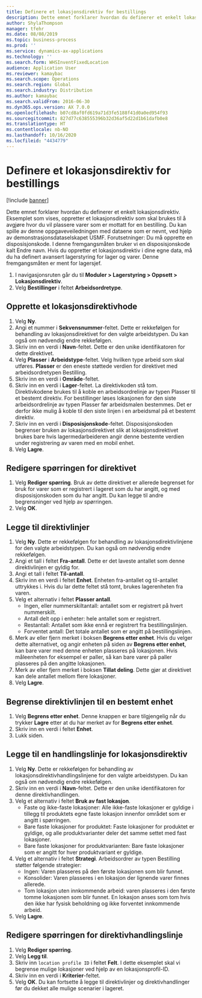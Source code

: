 ```yaml
---
title: Definere et lokasjonsdirektiv for bestillings
description: Dette emnet forklarer hvordan du definerer et enkelt lokasjonsdirektiv.
author: ShylaThompson
manager: tfehr
ms.date: 08/08/2019
ms.topic: business-process
ms.prod: ''
ms.service: dynamics-ax-applications
ms.technology: ''
ms.search.form: WHSInventFixedLocation
audience: Application User
ms.reviewer: kamaybac
ms.search.scope: Operations
ms.search.region: Global
ms.search.industry: Distribution
ms.author: kamaybac
ms.search.validFrom: 2016-06-30
ms.dyn365.ops.version: AX 7.0.0
ms.openlocfilehash: b07cd8af0fd619a71d3fe5188f41d0a0ed954f93
ms.sourcegitcommit: 827d77c638555396b32d36af5d22d1b61dafb0e8
ms.translationtype: HT
ms.contentlocale: nb-NO
ms.lasthandoff: 10/16/2020
ms.locfileid: "4434779"
---
```

# <a name="set-up-a-location-directive-for-purchase-order-put-away"></a>Definere et lokasjonsdirektiv for bestillings

[!include [banner](../../includes/banner.md)]

Dette emnet forklarer hvordan du definerer et enkelt lokasjonsdirektiv. Eksemplet som vises, oppretter et lokasjonsdirektiv som skal brukes til å avgjøre hvor du vil plassere varer som er mottatt for en bestilling. Du kan spille av denne oppgaveveiledningen med dataene som er nevnt, ved hjelp av demonstrasjonsdataselskapet USMF. Forutsetninger: Du må opprette en disposisjonskode. I denne fremgangsmåten bruker vi en disposisjonskode kalt Endre navn. Hvis du oppretter et lokasjonsdirektiv i dine egne data, må du ha definert avansert lagerstyring for lager og varer. Denne fremgangsmåten er ment for lagersjef.

1. I navigasjonsruten går du til **Moduler > Lagerstyring > Oppsett > Lokasjonsdirektiv**.
2. Velg **Bestillinger** i feltet **Arbeidsordretype**.

## <a name="create-a-location-directive-header"></a>Opprette et lokasjonsdirektivhode
1. Velg **Ny**.
2. Angi et nummer i **Sekvensnummer**-feltet. Dette er rekkefølgen for behandling av lokasjonsdirektivet for den valgte arbeidstypen. Du kan også om nødvendig endre rekkefølgen.  
3. Skriv inn en verdi i **Navn**-feltet. Dette er den unike identifikatoren for dette direktivet.  
4. Velg **Plasser** i **Arbeidstype**-feltet. Velg hvilken type arbeid som skal utføres. **Plasser** er den eneste støttede verdien for direktivet med arbeidsordretypen Bestilling.  
5. Skriv inn en verdi i **Område**-feltet.
6. Skriv inn en verdi i **Lager**-feltet. La direktivkoden stå tom.  Direktivkodene brukes til å koble en arbeidsordrelinje av typen Plasser til et bestemt direktiv. For bestillinger løses lokasjonen for den siste arbeidsordrelinje av typen Plasser før arbeidsmalen bestemmes. Det er derfor ikke mulig å koble til den siste linjen i en arbeidsmal på et bestemt direktiv.   
7. Skriv inn en verdi i **Disposisjonskode**-feltet. Disposisjonskoden begrenser bruken av lokasjonsdirektivet slik at lokasjonsdirektivet brukes bare hvis lagermedarbeideren angir denne bestemte verdien under registrering av varen med en mobil enhet.  
8. Velg **Lagre**.

## <a name="edit-the-query-for-directive"></a>Redigere spørringen for direktivet
1. Velg **Rediger spørring**. Bruk av dette direktivet er allerede begrenset for bruk for varer som er registrert i lageret som du har angitt, og med disposisjonskoden som du har angitt. Du kan legge til andre begrensninger ved hjelp av spørringen.  
2. Velg **OK**.

## <a name="add-directive-lines"></a>Legge til direktivlinjer
1. Velg **Ny**. Dette er rekkefølgen for behandling av lokasjonsdirektivlinjene for den valgte arbeidstypen. Du kan også om nødvendig endre rekkefølgen.  
2. Angi et tall i feltet **Fra-antall**. Dette er det laveste antallet som denne direktivlinjen er gyldig for.  
3. Angi et tall i feltet **Til-antall**.
4. Skriv inn en verdi i feltet **Enhet**. Enheten fra-antallet og til-antallet uttrykkes i. Hvis du lar dette feltet stå tomt, brukes lagerenheten fra varen.  
5. Velg et alternativ i feltet **Plasser antall**.
    - Ingen, eller nummerskiltantall: antallet som er registrert på hvert nummerskilt.  
    - Antall delt opp i enheter: hele antallet som er registrert.  
    - Restantall: Antallet som ikke ennå er registrert fra bestillingslinjen.  
    - Forventet antall: Det totale antallet som er angitt på bestillingslinjen.  
6. Merk av eller fjern merket i boksen **Begrens etter enhet**. Hvis du velger dette alternativet, og angir enheten på siden av **Begrens etter enhet**, kan bare varer med denne enheten plasseres på lokasjonen. Hvis måleenheten for eksempel er paller, så kan bare varer på paller plasseres på den angitte lokasjonen.  
7. Merk av eller fjern merket i boksen **Tillat deling**. Dette gjør at direktivet kan dele antallet mellom flere lokasjoner.  
8. Velg **Lagre**.

## <a name="restrict-the-directive-line-to-a-specific-unit"></a>Begrense direktivlinjen til en bestemt enhet
1. Velg **Begrens etter enhet**. Denne knappen er bare tilgjengelig når du trykker **Lagre** etter at du har merket av for **Begrens etter enhet**.  
2. Skriv inn en verdi i feltet **Enhet**.
3. Lukk siden.

## <a name="add-a-location-directive-action-line"></a>Legge til en handlingslinje for lokasjonsdirektiv
1. Velg **Ny**. Dette er rekkefølgen for behandling av lokasjonsdirektivhandlingslinjene for den valgte arbeidstypen. Du kan også om nødvendig endre rekkefølgen.  
2. Skriv inn en verdi i **Navn**-feltet. Dette er den unike identifikatoren for denne direktivhandlingen.  
3. Velg et alternativ i feltet **Bruk av fast lokasjon**.
    - Faste og ikke-faste lokasjoner: Alle ikke-faste lokasjoner er gyldige i tillegg til produktets egne faste lokasjon innenfor området som er angitt i spørringen.  
    - Bare faste lokasjoner for produktet: Faste lokasjoner for produktet er gyldige, og alle produktvarianter deler det samme settet med fast lokasjoner.  
    - Bare faste lokasjoner for produktvarianten: Bare faste lokasjoner som er angitt for hver produktvariant er gyldige.  
4. Velg et alternativ i feltet **Strategi**. Arbeidsordrer av typen Bestilling støtter følgende strategier: 
    - Ingen: Varen plasseres på den første lokasjonen som blir funnet.  
    - Konsolider: Varen plasseres i en lokasjon der lignende varer finnes allerede.  
    - Tom lokasjon uten innkommende arbeid: varen plasseres i den første tomme lokasjonen som blir funnet. En lokasjon anses som tom hvis den ikke har fysisk beholdning og ikke forventet innkommende arbeid.  
5. Velg **Lagre**.

## <a name="edit-the-query-for-directive-action-line"></a>Redigere spørringen for direktivhandlingslinje
1. Velg **Rediger spørring**.
2. Velg **Legg til**.
3. Skriv inn `location profile ID` i feltet **Felt**. I dette eksemplet skal vi begrense mulige lokasjoner ved hjelp av en lokasjonsprofil-ID.  
4. Skriv inn en verdi i **Kriterier**-feltet.
5. Velg **OK**. Du kan fortsette å legge til direktivlinjer og direktivhandlinger før du dekket alle mulige scenarier i lageret.  

